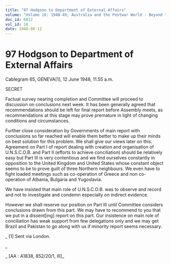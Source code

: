 ```yaml
---
title: "97 Hodgson to Department of External Affairs"
volume: "Volume 16: 1948-49, Australia and the Postwar World - Beyond the Region"
doc_id: 6812
vol_id: 16
date: 1948-06-12
---
```


# 97 Hodgson to Department of External Affairs

Cablegram 65, GENEVA[1], 12 June 1948, 11.55 a.m.

SECRET

Factual survey nearing completion and Committee will proceed to discussion on conclusions next week. It has been generally agreed that recommendations should be left for final report before Assembly meets, as recommendations at this stage may prove premature in light of changing conditions and circumstances.

Further close consideration by Governments of main report with conclusions so far reached will enable them better to make up their minds on best solution for this problem. We shall give our views later on this. Agreement on Part I of report dealing with creation and organisation of U.N.S.C.O.B. and Part II (efforts to achieve conciliation) should be relatively easy but Part III is very contentious and we find ourselves constantly in opposition to the United Kingdom and United States whose constant object seems to be to prove guilt of three Northern neighbours. We even have to fight loaded meetings such as co-operation of Greece and non co-operation of Albania, Bulgaria and Yugoslavia.

We have insisted that main role of U.N.S.C.O.B. was to observe and record and not to investigate and condemn especially on indirect evidence.

However we shall reserve our position on Part III until Committee considers conclusions drawn from this part. We may have to recommend to you that we put in a dissent[ing] report on this part. Our insistence on main role of conciliation has weak support from few delegations only and we may get Brazil and Pakistan to go along with us if minority report seems necessary.

_ [1] Sent via London.

_

_ [AA : A1838, 852/20/1, III]_

